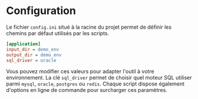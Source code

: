 # Configuration

Le fichier `config.ini` situé à la racine du projet permet de définir les chemins par défaut utilisés par les scripts.

```ini
[application]
input_dir = demo_env
output_dir = demo_env
sql_driver = oracle
```

Vous pouvez modifier ces valeurs pour adapter l'outil à votre environnement. La clé `sql_driver` permet de choisir quel moteur SQL utiliser parmi `mysql`, `oracle`, `postgres` ou `redis`. Chaque script dispose également d'options en ligne de commande pour surcharger ces paramètres.

